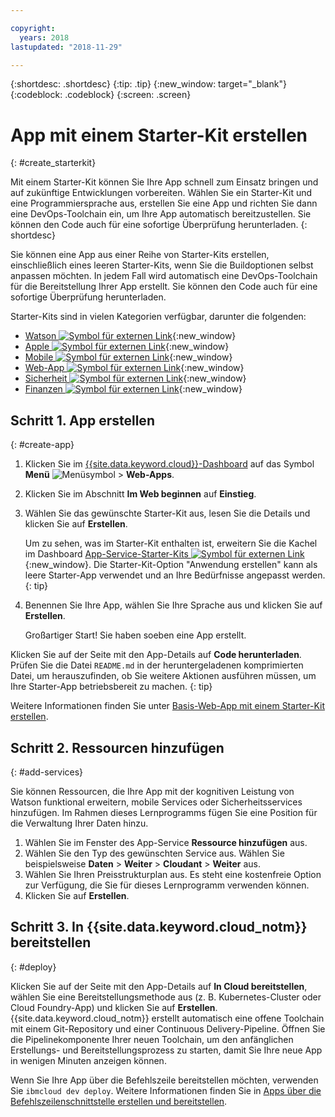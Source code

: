 ```yaml
---

copyright:
  years: 2018
lastupdated: "2018-11-29"

---
```


{:shortdesc: .shortdesc}
{:tip: .tip}
{:new_window: target="_blank"}
{:codeblock: .codeblock}
{:screen: .screen}

# App mit einem Starter-Kit erstellen
{: #create_starterkit}

Mit einem Starter-Kit können Sie Ihre App schnell zum Einsatz bringen und auf zukünftige Entwicklungen vorbereiten. Wählen Sie ein Starter-Kit und eine Programmiersprache aus, erstellen Sie eine App und richten Sie dann eine DevOps-Toolchain ein, um Ihre App automatisch bereitzustellen. Sie können den Code auch für eine sofortige Überprüfung herunterladen.
{: shortdesc}

Sie können eine App aus einer Reihe von Starter-Kits erstellen, einschließlich eines leeren Starter-Kits, wenn Sie die Buildoptionen selbst anpassen möchten. In jedem Fall wird automatisch eine DevOps-Toolchain für die Bereitstellung Ihrer App erstellt. Sie können den Code auch für eine sofortige Überprüfung herunterladen.

Starter-Kits sind in vielen Kategorien verfügbar, darunter die folgenden:
* [Watson ![Symbol für externen Link](../../icons/launch-glyph.svg "Symbol für externen Link")](https://{DomainName}/developer/watson/dashboard){:new_window}
* [Apple ![Symbol für externen Link](../../icons/launch-glyph.svg "Symbol für externen Link")](https://{DomainName}/developer/appledevelopment/dashboard){:new_window}
* [Mobile ![Symbol für externen Link](../../icons/launch-glyph.svg "Symbol für externen Link")](https://{DomainName}/developer/mobile/dashboard){:new_window}
* [Web-App ![Symbol für externen Link](../../icons/launch-glyph.svg "Symbol für externen Link")](https://{DomainName}/developer/appservice/dashboard){:new_window}
* [Sicherheit ![Symbol für externen Link](../../icons/launch-glyph.svg "Symbol für externen Link")](https://{DomainName}/developer/security/dashboard){:new_window}
* [Finanzen ![Symbol für externen Link](../../icons/launch-glyph.svg "Symbol für externen Link")](https://{DomainName}/developer/finance/dashboard){:new_window}

## Schritt 1. App erstellen
{: #create-app}

1. Klicken Sie im [{{site.data.keyword.cloud}}-Dashboard](https://{DomainName}) auf das Symbol **Menü** ![Menüsymbol](../../icons/icon_hamburger.svg) > **Web-Apps**.

2. Klicken Sie im Abschnitt **Im Web beginnen** auf **Einstieg**.

3. Wählen Sie das gewünschte Starter-Kit aus, lesen Sie die Details und klicken Sie auf **Erstellen**.
    
    Um zu sehen, was im Starter-Kit enthalten ist, erweitern Sie die Kachel im Dashboard [App-Service-Starter-Kits ![Symbol für externen Link](../../icons/launch-glyph.svg "Symbol für externen Link")](https://{DomainName}/developer/appservice/starter-kits){:new_window}. Die Starter-Kit-Option "Anwendung erstellen" kann als leere Starter-App verwendet und an Ihre Bedürfnisse angepasst werden.
    {: tip}

4. Benennen Sie Ihre App, wählen Sie Ihre Sprache aus und klicken Sie auf **Erstellen**.
    
    Großartiger Start! Sie haben soeben eine App erstellt.

Klicken Sie auf der Seite mit den App-Details auf **Code herunterladen**. Prüfen Sie die Datei `README.md` in der heruntergeladenen komprimierten Datei, um herauszufinden, ob Sie weitere Aktionen ausführen müssen, um Ihre Starter-App betriebsbereit zu machen.
{: tip}

Weitere Informationen finden Sie unter [Basis-Web-App mit einem Starter-Kit erstellen](/docs/apps/tutorials/tutorial_web.html).

## Schritt 2. Ressourcen hinzufügen
{: #add-services}

Sie können Ressourcen, die Ihre App mit der kognitiven Leistung von Watson funktional erweitern, mobile Services oder Sicherheitsservices hinzufügen. Im Rahmen dieses Lernprogramms fügen Sie eine Position für die Verwaltung Ihrer Daten hinzu.

1. Wählen Sie im Fenster des App-Service **Ressource hinzufügen** aus.
2. Wählen Sie den Typ des gewünschten Service aus. Wählen Sie beispielsweise **Daten** > **Weiter** > **Cloudant** > **Weiter** aus.
3. Wählen Sie Ihren Preisstrukturplan aus. Es steht eine kostenfreie Option zur Verfügung, die Sie für dieses Lernprogramm verwenden können.
4. Klicken Sie auf **Erstellen**.

## Schritt 3. In {{site.data.keyword.cloud_notm}} bereitstellen

{: #deploy}

Klicken Sie auf der Seite mit den App-Details auf **In Cloud bereitstellen**, wählen Sie eine Bereitstellungsmethode aus (z. B. Kubernetes-Cluster oder Cloud Foundry-App) und klicken Sie auf **Erstellen**. {{site.data.keyword.cloud_notm}} erstellt automatisch eine offene Toolchain mit einem Git-Repository und einer Continuous Delivery-Pipeline. Öffnen Sie die Pipelinekomponente Ihrer neuen Toolchain, um den anfänglichen Erstellungs- und Bereitstellungsprozess zu starten, damit Sie Ihre neue App in wenigen Minuten anzeigen können.

Wenn Sie Ihre App über die Befehlszeile bereitstellen möchten, verwenden Sie `ibmcloud dev deploy`. Weitere Informationen finden Sie in [Apps über die Befehlszeilenschnittstelle erstellen und bereitstellen](/docs/apps/create-deploy-cli.html).
